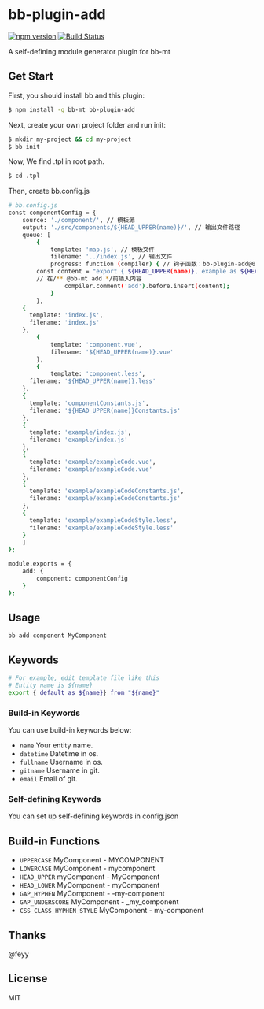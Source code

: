 # bb-plugin-add

[![npm version](https://badge.fury.io/js/bb-plugin-add.svg)](https://badge.fury.io/js/bb-plugin-add) [![Build Status](https://travis-ci.org/xgfe/bb-plugin-add.svg?branch=master)](https://travis-ci.org/xgfe/bb-plugin-add)

A self-defining module generator plugin for bb-mt

## Get Start

First, you should install bb and this plugin:
```sh
$ npm install -g bb-mt bb-plugin-add
```
Next, create your own project folder and run init:
```sh
$ mkdir my-project && cd my-project
$ bb init
```
Now, We find .tpl in root path.
```sh
$ cd .tpl
```

Then, create bb.config.js
```sh
# bb.config.js
const componentConfig = {
	source: './component/', // 模板源
	output: './src/components/${HEAD_UPPER(name)}/', // 输出文件路径
	queue: [
		{
			template: 'map.js', // 模板文件
			filename: '../index.js', // 输出文件
			progress: function (compiler) { // 钩子函数：bb-plugin-add@0.3.x及以上支持
        const content = "export { ${HEAD_UPPER(name)}, example as ${HEAD_UPPER(name)}Example} from './${HEAD_UPPER(name)}'";
        // 在/** @bb-mt add */前插入内容
				compiler.comment('add').before.insert(content);
			}
		},
    {
      template: 'index.js',
      filename: 'index.js'
    },
		{
			template: 'component.vue',
			filename: '${HEAD_UPPER(name)}.vue'
		},
		{
			template: 'component.less',
      filename: '${HEAD_UPPER(name)}.less'
    },
    {
      template: 'componentConstants.js',
      filename: '${HEAD_UPPER(name)}Constants.js'
    },
    {
      template: 'example/index.js',
      filename: 'example/index.js'
    },
    {
      template: 'example/exampleCode.vue',
      filename: 'example/exampleCode.vue'
    },
    {
      template: 'example/exampleCodeConstants.js',
      filename: 'example/exampleCodeConstants.js'
    },
    {
      template: 'example/exampleCodeStyle.less',
      filename: 'example/exampleCodeStyle.less'
    }
	]
};

module.exports = {
	add: {
		component: componentConfig
	}
};
```

## Usage

```
bb add component MyComponent
```

## Keywords

```sh
# For example, edit template file like this
# Entity name is ${name}
export { default as ${name}} from "${name}"
```

### Build-in Keywords

You can use build-in keywords below:

- `name`
  Your entity name.
- `datetime`
  Datetime in os.
- `fullname`
  Username in os.
- `gitname`
  Username in git.
- `email`
   Email of git.

### Self-defining Keywords

You can set up self-defining keywords in config.json

## Build-in Functions

- `UPPERCASE`  MyComponent  -  MYCOMPONENT
- `LOWERCASE`  MyComponent  -  mycomponent
- `HEAD_UPPER`  myComponent  -  MyComponent
- `HEAD_LOWER`  MyComponent  -  myComponent
- `GAP_HYPHEN`  MyComponent  -  -my-component
- `GAP_UNDERSCORE`  MyComponent  -  _my_component
- `CSS_CLASS_HYPHEN_STYLE`  MyComponent  -  my-component

## Thanks

@feyy

## License

MIT
